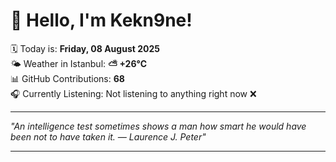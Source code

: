 # 👋 Hello, I'm Kekn9ne!

🗓️ Today is: **Friday, 08 August 2025**  
🌤️ Weather in Istanbul: **⛅️  +26°C**  
📊 GitHub Contributions: **68**  
🎧 Currently Listening: Not listening to anything right now ❌

---

_"An intelligence test sometimes shows a man how smart he would have been not to have taken it. — *Laurence J. Peter*"_

---
